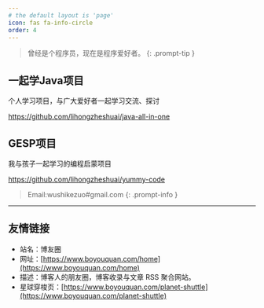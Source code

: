 ```yaml
---
# the default layout is 'page'
icon: fas fa-info-circle
order: 4
---
```


> 曾经是个程序员，现在是程序爱好者。
{: .prompt-tip }

## 一起学Java项目

个人学习项目，与广大爱好者一起学习交流、探讨

<https://github.com/lihongzheshuai/java-all-in-one>

## GESP项目

我与孩子一起学习的编程启蒙项目

<https://github.com/lihongzheshuai/yummy-code>

> Email:wushikezuo#gmail.com
{: .prompt-info }

---

## 友情链接

* 站名：博友圈
* 网址：[https://www.boyouquan.com/home](https://www.boyouquan.com/home)
* 描述：博客人的朋友圈，博客收录与文章 RSS 聚合网站。
* 星球穿梭页：[https://www.boyouquan.com/planet-shuttle](https://www.boyouquan.com/planet-shuttle)
